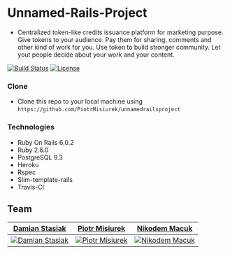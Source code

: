 # Unnamed-Rails-Project

- Centralized token-like credits issuance platform for marketing purpose. Give tokens to your audience. Pay them for sharing, comments and other kind of work for you. Use token to build stronger community. Let yout people decide about your work and your content.

[![Build Status](http://img.shields.io/travis/badges/badgerbadgerbadger.svg?style=flat-square)](https://travis-ci.org/badges/badgerbadgerbadger) [![License](http://img.shields.io/:license-mit-blue.svg?style=flat-square)](http://badges.mit-license.org)


### Clone

- Clone this repo to your local machine using `https://github.com/PiotrMisiurek/unnamedrailsproject`


### Technologies
- Ruby On Rails 6.0.2
- Ruby 2.6.0
- PostgreSQL 9.3
- Heroku
- Rspec
- Slim-template-rails
- Travis-CI

## Team

| <a href="https://github.com/damians1982" target="_blank">**Damian Stasiak**</a> | <a href="https://github.com/PiotrMisiurek" target="_blank">**Piotr Misiurek**</a> | <a href="https://github.com/nmacuk" target="_blank">**Nikodem Macuk**</a> |
| :---: |:---:| :---:|
| [![Damian Stasiak](https://avatars2.githubusercontent.com/u/35781121?s=200&v=3)](https://github.com/damians1982)    | [![Piotr Misiurek](https://avatars2.githubusercontent.com/u/140750?s=200&v=3)](https://github.com/PiotrMisiurek) | [![Nikodem Macuk](https://avatars1.githubusercontent.com/u/32022299?s=200&v=3)](https://github.com/nmacuk)  |

